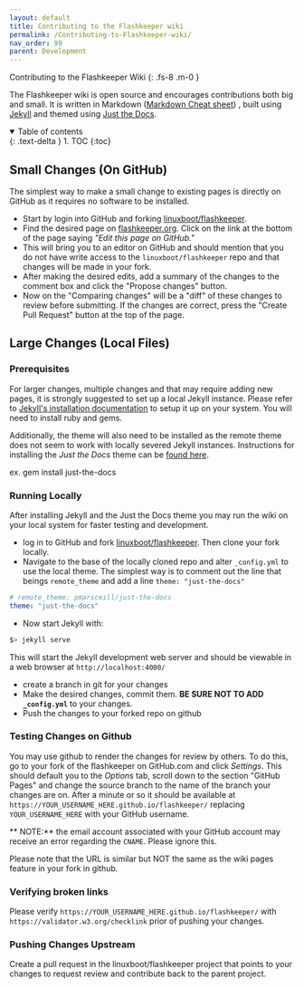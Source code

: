 ```yaml
---
layout: default
title: Contributing to the Flashkeeper wiki
permalink: /Contributing-to-Flashkeeper-wiki/
nav_order: 99
parent: Development
---
```


Contributing to the Flashkeeper Wiki
{: .fs-8 .m-0 }

The Flashkeeper wiki is open source and encourages contributions both big and small.
 It is written in Markdown ([Markdown Cheat sheet](https://www.markdownguide.org/cheat-sheet/))
 , built using [Jekyll](https://jekyllrb.com/) and themed using
 [Just the Docs](https://pmarsceill.github.io/just-the-docs/).



<!-- markdownlint-disable MD033 -->
 <details open markdown="block">
   <summary>
     Table of contents
   </summary>
   {: .text-delta }
 1. TOC
 {:toc}
 </details>
 <!-- markdownlint-enable MD033 -->


Small Changes (On GitHub)
---
The simplest way to make a small change to existing pages is directly on GitHub
 as it requires no software to be installed.

* Start by login into GitHub and forking
[linuxboot/flashkeeper](https://github.com/linuxboot/flashkeeper).
* Find the desired page on [flashkeeper.org](http://flashkeeper.org/).  Click on
the link at the bottom of the page saying *"Edit this page on GitHub."*
* This will bring you to an editor on GitHub and should mention that you do not
have write access to the `linuxboot/flashkeeper` repo and that changes will be
made in your fork.
* After making the desired edits, add a summary of the changes to the comment
 box and click the "Propose changes" button.
* Now on the "Comparing changes" will be a "diff" of these changes to review
 before submitting.  If the changes are correct, press the "Create Pull Request"
 button at the top of the page.


Large Changes (Local Files)
---

### Prerequisites

For larger changes, multiple changes and that may require adding new pages, it
 is strongly suggested to set up a local Jekyll instance.  Please refer to
 [Jekyll's installation documentation](https://jekyllrb.com/docs/) to setup it
 up on your system.  You will need to install ruby and gems.

Additionally, the theme will also need to be installed as the remote theme does
 not seem to work with locally severed Jekyll instances.  Instructions for
 installing the *Just the Docs* theme can be
 [found here](https://pmarsceill.github.io/just-the-docs/).

  ex.  gem install just-the-docs

### Running Locally

After installing Jekyll and the Just the Docs theme you may run the wiki on your local system for faster testing and development.
* log in to GitHub and fork
[linuxboot/flashkeeper](https://github.com/linuxboot/flashkeeper).  Then clone
your fork locally.
* Navigate to the base of the locally cloned repo and alter `_config.yml` to use
 the local theme.  The simplest way is to comment out the line that beings
 `remote_theme` and add a line `theme: "just-the-docs"`

 ```yaml
 # remote_theme: pmarsceill/just-the-docs
 theme: "just-the-docs"
 ```
* Now start Jekyll with:
```bash
$> jekyll serve
```
This will start the Jekyll development web server and should be viewable in a
web browser at `http://localhost:4000/`

* create a branch in git for your changes
* Make the desired changes, commit them.  **BE SURE NOT TO ADD `_config.yml`**
to your changes.
* Push the changes to your forked repo on github

### Testing Changes on Github

You may use github to render the changes for review by others.  To do this, go to your fork of the flashkeeper on
 GitHub.com and click *Settings*.  This should default you to the *Options* tab,
scroll down to the section "GitHub Pages" and change the source branch to the
name of the branch your changes are on.  After a minute or so it should be
available at `https://YOUR_USERNAME_HERE.github.io/flashkeeper/`
replacing `YOUR_USERNAME_HERE` with your GitHub username.

** NOTE:** the email account associated with your GitHub account may receive an
 error regarding the `CNAME`.  Please ignore this.

Please note that the URL is similar but NOT the same as the wiki pages feature in your fork in github.

### Verifying broken links
Please verify `https://YOUR_USERNAME_HERE.github.io/flashkeeper/` with `https://validator.w3.org/checklink` prior of pushing your changes. 

### Pushing Changes Upstream

Create a pull request in the linuxboot/flashkeeper project that points to your changes to request review and contribute back to the parent project.
